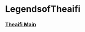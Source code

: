 # LegendsofTheaifi
### [Theaifi Main](https://nonsensicaltrickster.github.io/LegendsofTheaifi/Main.html)
